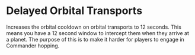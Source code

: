 # Delayed Orbital Transports

Increases the orbital cooldown on orbital transports to 12 seconds. This means you have a 12 second window to intercept them when they arrive at a planet. The purpose of this is to make it harder for players to engage in Commander hopping.